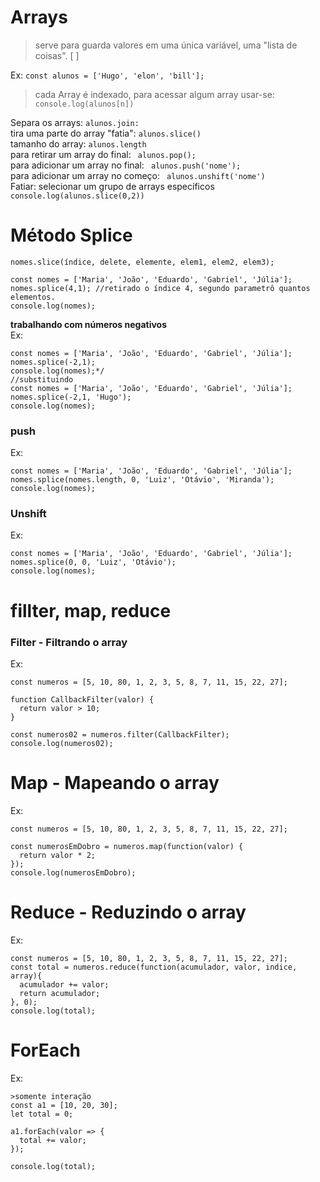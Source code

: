 # Arrays
 >serve para guarda valores em uma única variável, uma "lista de coisas". [ ] <br>

Ex:
 ``` const alunos = ['Hugo', 'elon', 'bill']; ```

>cada Array é indexado, para acessar algum array usar-se: ```console.log(alunos[n])```

Separa os arrays: ```alunos.join:``` <br>
tira uma parte do array "fatia": ```alunos.slice()``` <br>
tamanho do array: ```alunos.length``` <br>
para retirar um array do final: ``` alunos.pop();``` <br>
para adicionar um array no final: ``` alunos.push('nome');``` <br>
para adicionar um array no começo: ``` alunos.unshift('nome')``` <Br>
Fatiar: selecionar um grupo de arrays específicos ``` console.log(alunos.slice(0,2))```

# Método Splice

```nomes.slice(índice, delete, elemente, elem1, elem2, elem3);```
```
const nomes = ['Maria', 'João', 'Eduardo', 'Gabriel', 'Júlia'];
nomes.splice(4,1); //retirado o índice 4, segundo parametrô quantos elementos.
console.log(nomes);
```
<b>trabalhando com números negativos</b> <br>
Ex:

```
const nomes = ['Maria', 'João', 'Eduardo', 'Gabriel', 'Júlia'];
nomes.splice(-2,1);
console.log(nomes);*/
//substituindo 
const nomes = ['Maria', 'João', 'Eduardo', 'Gabriel', 'Júlia'];
nomes.splice(-2,1, 'Hugo');
console.log(nomes);
```
### push
Ex: <br>
```
const nomes = ['Maria', 'João', 'Eduardo', 'Gabriel', 'Júlia'];
nomes.splice(nomes.length, 0, 'Luiz', 'Otávio', 'Miranda');
console.log(nomes);
```
### Unshift
Ex:
```
const nomes = ['Maria', 'João', 'Eduardo', 'Gabriel', 'Júlia'];
nomes.splice(0, 0, 'Luiz', 'Otávio');
console.log(nomes);
```
# fillter, map, reduce 

### Filter - Filtrando o array
Ex:
```
const numeros = [5, 10, 80, 1, 2, 3, 5, 8, 7, 11, 15, 22, 27];

function CallbackFilter(valor) {
  return valor > 10;
}

const numeros02 = numeros.filter(CallbackFilter);
console.log(numeros02);
```
# Map - Mapeando o array
Ex:
```
const numeros = [5, 10, 80, 1, 2, 3, 5, 8, 7, 11, 15, 22, 27];

const numerosEmDobro = numeros.map(function(valor) {
  return valor * 2;
});
console.log(numerosEmDobro);
```
# Reduce - Reduzindo o array
Ex:
```
const numeros = [5, 10, 80, 1, 2, 3, 5, 8, 7, 11, 15, 22, 27];
const total = numeros.reduce(function(acumulador, valor, indice, array){
  acumulador += valor;
  return acumulador;
}, 0);
console.log(total);
```
# ForEach
Ex:
```
>somente interação 
const a1 = [10, 20, 30];
let total = 0;

a1.forEach(valor => {
  total += valor;
});

console.log(total);
```